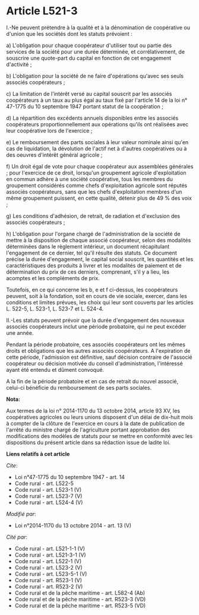 # Article L521-3

I.-Ne peuvent prétendre à la qualité et à la dénomination de coopérative ou d'union que les sociétés dont les statuts
prévoient : 

a) L'obligation pour chaque coopérateur d'utiliser tout ou partie des services de la société pour une durée déterminée, et
corrélativement, de souscrire une quote-part du capital en fonction de cet engagement d'activité ; 

b) L'obligation pour la société de ne faire d'opérations qu'avec ses seuls associés coopérateurs ; 

c) La limitation de l'intérêt versé au capital souscrit par les associés coopérateurs à un taux au plus égal au taux fixé par
l'article 14 de la loi n° 47-1775 du 10 septembre 1947 portant statut de la coopération ; 

d) La répartition des excédents annuels disponibles entre les associés coopérateurs proportionnellement aux opérations qu'ils
ont réalisées avec leur coopérative lors de l'exercice ; 

e) Le remboursement des parts sociales à leur valeur nominale ainsi qu'en cas de liquidation, la dévolution de l'actif net à
d'autres coopératives ou à des oeuvres d'intérêt général agricole ; 

f) Un droit égal de vote pour chaque coopérateur aux assemblées générales ; pour l'exercice de ce droit, lorsqu'un groupement
agricole d'exploitation en commun adhère à une société coopérative, tous les membres du groupement considérés comme chefs
d'exploitation agricole sont réputés associés coopérateurs, sans que les chefs d'exploitation membres d'un même groupement
puissent, en cette qualité, détenir plus de 49 % des voix ; 

g) Les conditions d'adhésion, de retrait, de radiation et d'exclusion des associés coopérateurs ; 

h) L'obligation pour l'organe chargé de l'administration de la société de mettre à la disposition de chaque associé
coopérateur, selon des modalités déterminées dans le règlement intérieur, un document récapitulant l'engagement de ce
dernier, tel qu'il résulte des statuts. Ce document précise la durée d'engagement, le capital social souscrit, les quantités
et les caractéristiques des produits à livrer et les modalités de paiement et de détermination du prix de ces derniers,
comprenant, s'il y a lieu, les acomptes et les compléments de prix. 

Toutefois, en ce qui concerne les b, e et f ci-dessus, les coopérateurs peuvent, soit à la fondation, soit en cours de vie
sociale, exercer, dans les conditions et limites prévues, les choix qui leur sont couverts par les articles L. 522-5, 
L. 523-1, 
L. 523-7 et L. 524-4.

II.-Les statuts peuvent prévoir que la durée d'engagement des nouveaux associés coopérateurs inclut une période probatoire,
qui ne peut excéder une année. 

Pendant la période probatoire, ces associés coopérateurs ont les mêmes droits et obligations que les autres associés
coopérateurs. A l'expiration de cette période, l'admission est définitive, sauf décision contraire de l'associé coopérateur
ou décision motivée du conseil d'administration, l'intéressé ayant été entendu et dûment convoqué. 

A la fin de la période probatoire et en cas de retrait du nouvel associé, celui-ci bénéficie du remboursement de ses parts
sociales.

**Nota:**

Aux termes de la loi n° 2014-1170 du 13 octobre 2014, article 93 XV, les coopératives agricoles ou leurs unions disposent
d'un délai de dix-huit mois à compter de la clôture de l'exercice en cours à la date de publication de l'arrêté du ministre
chargé de l'agriculture portant approbation des modifications des modèles de statuts pour se mettre en conformité avec les
dispositions du présent article dans sa rédaction issue de ladite loi.

**Liens relatifs à cet article**

_Cite_:

  - Loi n°47-1775 du 10 septembre 1947 - art. 14
  - Code rural - art. L522-5
  - Code rural - art. L523-1 (V)
  - Code rural - art. L523-7 (V)
  - Code rural - art. L524-4 (V)

_Modifié par_:

  - Loi n°2014-1170 du 13 octobre 2014 - art. 13 (V)

_Cité par_:

  - Code rural - art. L521-1-1 (V)
  - Code rural - art. L521-3-1 (V)
  - Code rural - art. L522-1 (V)
  - Code rural - art. L523-2 (V)
  - Code rural - art. L523-5-1 (V)
  - Code rural - art. R523-1 (V)
  - Code rural - art. R523-2 (V)
  - Code rural et de la pêche maritime - art. L582-4 (Ab)
  - Code rural et de la pêche maritime - art. R523-3 (VD)
  - Code rural et de la pêche maritime - art. R523-5 (VD)
